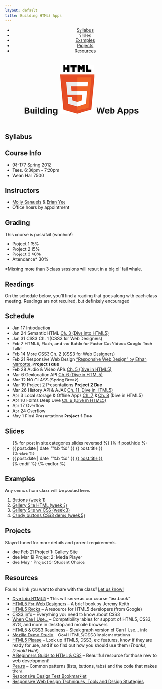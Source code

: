 ```yaml
---
layout: default
title: Building HTML5 Apps
---
```


<header>
  <nav>
    <ul>
      <li><a href="#syllabus">Syllabus</a></li>
      <li><a href="#slides">Slides</a></li>
      <li><a href="#examples">Examples</a></li>
      <li><a href="#projects">Projects</a></li>
      <li><a href="#resources">Resources</a></li>
    </ul>
  </nav>
  <h1>
    Building
    <img class="html5-logo" src="/img/html5_logo.jpg" alt="HTML5" />
    Web Apps
  </h1>
</header>

<section id="syllabus">
  <div class="container">  
    <h1>Syllabus</h1>
    <h2>Course Info</h2> 
    <ul class="info">
      <li>98-177 Spring 2012</li>
      <li>Tues. 6:30pm - 7:20pm</li>
      <li>Wean Hall 7500</li>
    </ul>
    <h2>Instructors</h2>
    <ul class="info">
      <li><a href="mailto:msamuels@cmu.edu">Molly Samuels</a> &amp; <a href="mailto:brian.a.yee+bh5a@gmail.com">Brian Yee</a></li>
      <li>Office hours by appointment</li>
    </ul>
    <h2>Grading</h2>
    <p>This course is pass/fail (woohoo!)</p>
    <ul class="grading">
      <li><label>Project 1</label> 15%</li>
      <li><label>Project 2</label> 15%</li>
      <li><label>Project 3</label> 40%</li>
      <li><label>Attendance*</label> 30%</li>
    </ul>
    <p class="footnote">*Missing more than 3 class sessions will result in a big ol&#146; fail whale.</p>
    <h2>Readings</h2>
    <p>On the schedule below, you&#146;ll find a reading that goes along with each class meeting. Readings are not required, but definitely encouraged!</p>
    <h2>Schedule</h2>
    <ul class="card-list">
      <li>
        <label>Jan 17</label>
        <span class="topic">Introduction</span>
        <span class="work"></span>
      </li>
      <li>
        <label>Jan 24</label>
        <span class="topic">Semantic HTML</span>
        <span class="work"><a class="external" href="http://diveintohtml5.info/semantics.html" target="_blank">Ch. 3 (Dive into HTML5)</a></span>
      </li>
      <li>
        <label>Jan 31</label>
        <span class="topic">CSS3</span>
        <span class="work">Ch. 1 (CSS3 for Web Designers)</span>
      </li>
      <li>
        <label>Feb 7</label>
        <span class="topic">HTML5, Flash, and the Battle for Faster Cat Videos</span>
        <span class="work">Google Tech Talk!</span>
      </li>
      <li>
        <label>Feb 14</label>
        <span class="topic">More CSS3</span>
        <span class="work">Ch. 2 (CSS3 for Web Designers)</span>
      </li>
      <li>
        <label>Feb 21</label>
        <span class="topic">Responsive Web Design</span>
        <span class="work"><a class="external" href="http://www.alistapart.com/articles/responsive-web-design/" target="_blank">&#147;Responsive Web Design&#148; by Ethan Marcotte</a>, 
        <strong>Project 1 due</strong>
        </span>
      </li>
      <li>
        <label>Feb 28</label>
        <span class="topic">Audio &amp; Video APIs</span>
        <span class="work"><a class="external" href="http://diveintohtml5.info/video.html" target="_blank">Ch. 5 (Dive in HTML5)</a></span>
      </li>
      <li>
        <label>Mar 6</label>
        <span class="topic">Geolocation API</span>
        <span class="work"><a class="external" href="http://diveintohtml5.info/geolocation.html" target="_blank">Ch. 6 (Dive in HTML5)</a></span>
      </li>
      <li class="unreleased">
        <label>Mar 12</label>
        <span class="topic">NO CLASS</span>
        <span class="work">(Spring Break)</span>
      </li>
      <li>
        <label>Mar 19</label>
        <span class="topic">Project 2 Presentations</span>
        <span class="work"><strong>Project 2 Due</strong></span>
      </li>
      <li>
        <label>Mar 26</label>
        <span class="topic">History API &amp; AJAX</span>
        <span class="work"><a class="external" href="http://diveintohtml5.info/history.html" target="_blank">Ch. 11 (Dive in HTML5)</a></span>
      </li>
      <li>
        <label>Apr 3</label>
        <span class="topic">Local storage &amp; Offline Apps</span>
        <span class="work"><a class="external" href="http://diveintohtml5.info/storage.html" target="_blank">Ch. 7</a> &amp; <a class="external" href="http://diveintohtml5.info/offline.html" target="_blank">Ch. 8</a> (Dive in HTML5)</span>
      </li>
      <li>
        <label>Apr 10</label>
        <span class="topic">Forms Deep Dive</span>
        <span class="work"><a class="external" href="http://diveintohtml5.info/forms.html" target="_blank">Ch. 9 (Dive in HTML5)</a></span>
      </li>
      <li>
        <label>Apr 17</label>
        <span class="topic">Overflow</span>
        <span class="work"></span>
      </li>
      <li>
        <label>Apr 24</label>
        <span class="topic">Overflow</span>
        <span class="work"></span>
      </li>
      <li>
        <label>May 1</label>
        <span class="topic">Final Presentations</span>
        <span class="work"><strong>Project 3 Due</strong></span>
      </li>
    </ul>
  </div>
</section>

<section id="slides">
  <div class="container">
    <h1>Slides</h1>
    <ul class="card-list">
    {% for post in site.categories.slides reversed %}
      {% if post.hide %}
      <li class="unreleased">
        <label>{{ post.date | date: "%b %d" }}</label>
        <span class="topic">{{ post.title }}</span>
      </li>
      {% else %}
      <li>
        <label>{{ post.date | date: "%b %d" }}</label>
        <a href="{{ post.url }}" class="topic">{{ post.title }}</a>
      </li>
      {% endif %}
    {% endfor %}
    </ul>
  </div>
</section>

<section id="examples">
  <div class="container">
    <h1>Examples</h1>
    <p>Any demos from class will be posted here.</p>
    <ol class="card-list">
      <li><a href="/examples/buttons">Buttons (week 1)</a></li>
      <li><a href="/files/gallery.zip">Gallery Site HTML (week 2)</a></li>
      <li><a href="/files/gallery-week3.zip">Gallery Site w/ CSS (week 3)</a></li>
      <li><a href="/files/candy.html">Candy buttons CSS3 demo (week 5)</a></li>
    </ol>
  </div>
</section>

<section id="projects">
  <div class="container">
    <h1>Projects</h1>
    <p>Stayed tuned for more details and project requirements.</p>
    <ul class="card-list">
      <li>
        <label>due Feb 21</label>
        <span class="topic">Project 1: Gallery Site</span>
      </li>
      <li>
        <label>due Mar 19</label>
        <span class="topic">Project 2: Media Player</span>
      </li>
      <li>
        <label>due May 1</label>
        <span class="topic">Project 3: Student Choice</span>
      </li>
    </ul>
  </div>
</section>

<section id="resources">
  <div class="container">
    <h1>Resources</h1>
    <p>Found a link you want to share with the class? <a href="mailto:msamuels@cmu.edu">Let us know!</a></p>
    <ul class="card-list">
      <li>
        <a href="http://diveintohtml5.info" target="_blank">Dive into HTML5</a> &ndash; This will serve as our course &#147;textbook&#148;
      </li>
      <li>
        <a href="http://html5forwebdesigners.com" target="_blank">HTML5 For Web Designers</a> &ndash; A brief book by Jeremy Keith
      </li>
      <li>
        <a href="http://www.html5rocks.com/en/" target="_blank">HTML5 Rocks</a> &ndash; A resource for HTML5 developers (from Google)
      </li>
      <li>
        <a href="http://css3.info" target="_blank">CSS3.info</a> &ndash; Everything you need to know about CSS3
      </li>
      <li>
        <a href="http://caniuse.com/" target="_blank">When Can I Use...</a> &ndash; Compatibility tables for support of HTML5, CSS3, SVG, and more in desktop and mobile browsers
      </li>
      <li>
        <a href="http://html5readiness.com" target="_blank">HTML5 &amp; CSS3 Readiness</a> &ndash; Sleak graph version of Can I Use... info
      </li>
      <li>
        <a href="https://developer.mozilla.org/en-US/demos/tag/tech:html5/" target="_blank">Mozilla Demo Studio</a> &ndash; Cool HTML5/CSS3 implementations
      </li>
      <li>
        <a href="http://html5please.us/" target="_blank">HTML5 Please</a> &ndash; Look up HTML5, CSS3, etc features, know if they are ready for use, and if so find out how you should use them (<em>Thanks, Donald Huh!</em>)
      </li>
      <li>
        <a href="http://learn.shayhowe.com/html-css/terminology-syntax-intro/" target="_blank">A Beginners Guide to HTML &amp; CSS</a> &ndash; Beautiful resource for those new to web development!
      </li>
      <li><a href="http://pea.rs/" target="_blank">Pea.rs</a> &ndash; Common patterns (lists, buttons, tabs) and the code that makes them.</li>  
      <li><a href="http://www.benjaminkeen.com/misc/bricss/" target="_blank">Responsive Design Test Bookmarklet</a></li>
      <li><a href="http://www.smashingmagazine.com/2011/07/22/responsive-web-design-techniques-tools-and-design-strategies/" target="_blank">Responsive Web Design Techniques, Tools and Design Strategies</a></li>
    </ul>
  </div>
</section>